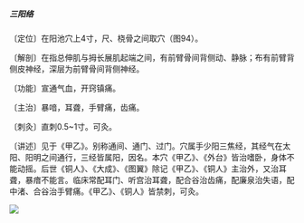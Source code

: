 ##### 三阳络

〔定位〕在阳池穴上4寸，尺、桡骨之间取穴（图94）。

〔解剖〕在指总伸肌与拇长展肌起端之间，有前臂骨间背侧动、静脉；布有前臂背侧皮神经，深层为前臂骨间背侧神经。

〔功能〕宣通气血，开窍镇痛。

〔主治〕暴喑，耳聋，手臂痛，齿痛。

〔刺灸〕直刺0.5~1寸。可灸。

〔讲述〕见于《甲乙》。别称通间、通门、过门。穴属手少阳三焦经，其经气在太阳、阳明之间通行，三经皆属阳，因名。本穴《甲乙》、《外台》皆治嗜卧，身体不能动摇。后世《铜人》、《大成》、《图翼》除记《甲乙》、《铜人》主治外，又治耳聋，暴瘖不能言。临床常配耳门、听宫治耳聋，配合谷治齿痛，配廉泉治失语，配中渚、合谷治手臂痛。《甲乙》、《铜人》皆禁刺，可灸。

![](img/图94.jpg)
